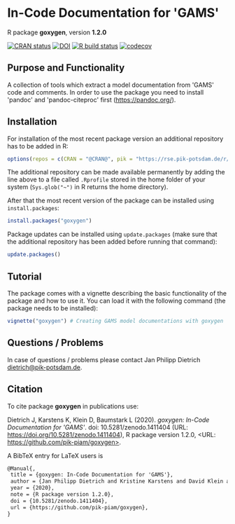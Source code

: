 # In-Code Documentation for 'GAMS'

R package **goxygen**, version **1.2.0**

[![CRAN status](https://www.r-pkg.org/badges/version/goxygen)](https://cran.r-project.org/package=goxygen)
[![DOI](https://zenodo.org/badge/DOI/10.5281/zenodo.1411404.svg)](https://doi.org/10.5281/zenodo.1411404) 
[![R build status](https://github.com/pik-piam/goxygen/workflows/check/badge.svg)](https://github.com/pik-piam/goxygen/actions)
[![codecov](https://codecov.io/gh/pik-piam/goxygen/branch/master/graph/badge.svg)](https://codecov.io/gh/pik-piam/goxygen)

## Purpose and Functionality

A collection of tools which extract a model documentation from 'GAMS' code and comments. 
             In order to use the package you need to install 'pandoc' and 'pandoc-citeproc' 
             first (<https://pandoc.org/>).


## Installation

For installation of the most recent package version an additional repository has to be added in R:

```r
options(repos = c(CRAN = "@CRAN@", pik = "https://rse.pik-potsdam.de/r/packages"))
```
The additional repository can be made available permanently by adding the line above to a file called `.Rprofile` stored in the home folder of your system (`Sys.glob("~")` in R returns the home directory).

After that the most recent version of the package can be installed using `install.packages`:

```r 
install.packages("goxygen")
```

Package updates can be installed using `update.packages` (make sure that the additional repository has been added before running that command):

```r 
update.packages()
```

## Tutorial

The package comes with a vignette describing the basic functionality of the package and how to use it. You can load it with the following command (the package needs to be installed):

```r
vignette("goxygen") # Creating GAMS model documentations with goxygen
```

## Questions / Problems

In case of questions / problems please contact Jan Philipp Dietrich <dietrich@pik-potsdam.de>.

## Citation

To cite package **goxygen** in publications use:

Dietrich J, Karstens K, Klein D, Baumstark L (2020). _goxygen: In-Code Documentation for 'GAMS'_. doi:
10.5281/zenodo.1411404 (URL: https://doi.org/10.5281/zenodo.1411404), R package version 1.2.0, <URL:
https://github.com/pik-piam/goxygen>.

A BibTeX entry for LaTeX users is

 ```latex
@Manual{,
  title = {goxygen: In-Code Documentation for 'GAMS'},
  author = {Jan Philipp Dietrich and Kristine Karstens and David Klein and Lavinia Baumstark},
  year = {2020},
  note = {R package version 1.2.0},
  doi = {10.5281/zenodo.1411404},
  url = {https://github.com/pik-piam/goxygen},
}
```

